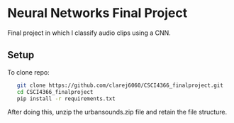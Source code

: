 # Neural Networks Final Project

Final project in which I classify audio clips using a CNN. 

## Setup
To clone repo: 
```bash
   git clone https://github.com/clarej6060/CSCI4366_finalproject.git
   cd CSCI4366_finalproject
   pip install -r requirements.txt
```
After doing this, unzip the urbansounds.zip file and retain the file structure. 
